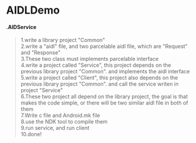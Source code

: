 AIDLDemo
========
#### .AIDService
> 1.write a library project "Common" <br>
> 2.write a "aidl" file, and two parcelable aidl file, which are "Request" and "Response" <br>
> 3.These two class must implements parcelable interface <br>
> 4.write a project called "Service", this project depends on the previous library project "Common". and implements the aidl interface <br>
> 5.write a project called "Client", this project also depends on the previous library project "Common". and call the service writen in project "Service" <br>
> 6.These two project all depend on the library project, the goal is that makes the code simple, or there will be two similar aidl file in both of them <br>
> 7.Write c file and Android.mk file <br>
> 8.use the NDK tool to compile them <br>
> 9.run service, and run client <br>
> 10.done! <br>
